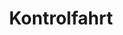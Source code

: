 ---
_schema: default
title: Kontrolfahrt
seo:
  description: Fahrschule Loyal bereitet dich auf deine Kontrollfahrt vor ✓ Hohe Erfolgsquote ✓ Viele Sprachen ✓ Zeitlich flexibel ► Jetzt anmelden!
  title: Kontrollfahrt Schweiz | Umtausch ausländischer Führerausweis mit Fahrschule Loyal
  keywords:
    - führerscheine schweiz
    - führerausweis schweiz
    - Fahrschule Loyal
    - Kontrollfahrt
  openGraph:
    title: Kontrollfahrt Schweiz | Umtausch ausländischer Führerausweis mit Fahrschule Loyal
    description: Fahrschule Loyal bereitet dich auf deine Kontrollfahrt vor ✓ Hohe Erfolgsquote ✓ Viele Sprachen ✓ Zeitlich flexibel ► Jetzt anmelden!
    url: https://www.fahrschuleloyal.ch/kontrollfahrt
    type: website
    images:
      url: https://www.fahrschuleloyal.ch/loyal.logo.cdr.svg
  canonical: https://www.fahrschuleloyal.ch/kontrollfahrt
  metadatabase: https://www.fahrschuleloyal.ch/kontrollfahrt
content_blocks:
  - _bookshop_name: Kontrollfahrt/Banner
    h1: Kontrollfahrt Schweiz \n mit Fahrschule Loyal
    cards:
      - image: /w1.png
        heading: Wir bereiten Dich auf Deine Kontrollfahrt vor
        body: >
          Eine seriöse Vorbereitung mit einem erfahrenen Fahrlehrer/-in ist sinnvoll, denn eine nicht bestandene Kontrollfahrt bzw. Kontrollprüfung kann nicht wiederholt werden. Somit müsstest du mit der gesamten Prüfung von vorne beginnen. Jedes Jahr kommen viele Besitzer ausländischer Führerausweise zu uns, damit ihr Ausweis in einen Schweizerischen umgetauscht werden kann. Melde dich bei uns, wir helfen dir gerne weiter.
      - image: /w2.png
        heading: Wir sorgen für einen reibungslosen Ablauf
        body: >
          Wir bereiten dich seriös auf die Kontrollfahrt/Kontrollprüfung vor. Du lernst das sichere Lenken auf Schweizer Strassen in einem modernen neuster Generation mit Automatikgetriebe. Nach bestandener Prüfung darfst du auch Fahrzeuge mit Handschaltung fahren.
      - image: /w3.png
        heading: Ausländischen Führerausweis umschreiben
        body: >
          Inhaber eines ausländischen Führerausweises der Kat. A, B dürfen bis 12 Monate nach Einreise in die Schweiz ein entsprechendes Fahrzeug lenken. Nach Ablauf dieser Frist ist der ausländische Ausweis ungültig. Personen, die berufsmässig Fahrzeuge der Kat. C, C1, D, D1 oder für den Personentransport führen möchten, müssen vor der ersten beruflichen Fahrt den Schweizer Führerausweis erwerben.
  - _bookshop_name: Kontrollfahrt/kontrollGuy
    guyimg: 
      image_path: /customer-enjoying-with-his-new-car.webp
      guyimgAlt: guy enjoying new car
    title: Ausländischer Führerausweis in einen schweizerischen Führerausweis umtauschen
    description1: "Notwendige Unterlagen: Ausländischer Führerausweis, Gesuchsformular und ein Sehtest nicht älter als zwei Jahre"
    description2: "Die Kontrollfahrt ist eine PRÜFUNG! Wir empfehlen Dir dringend, die nötigen Fahrstunden zu nehmen, um mit der Fahrpraxis auf dem aktuellen Stand zu sein."
  - _bookshop_name: Kontrollfahrt/Sequence
    heading: Ablauf
    left_timeline:
      - icon: /document-time_icon.svg
        title: Einreichung
        description: Reiche die erforderlichen Unterlagen ein.
      - icon: /file-text_icon.svg
        title: Rückantwortblatt
        description: Passe die Kategorie an oder wähle dein Wunsch-Strassenverkehrsamt und dein Wunsch-Wochentag an dem die Kontrollfahrt stattfinden soll an.
      - icon: /letter_income.svg
        title: Einladung
        description: Gewährung der dreimonatigen Frist zur Kontrollfahrt
    right_timeline:
      - icon: /steering-wheel.svg
        title: Los Gehts!
        description: Vorbereitung auf die Kontrollfahrt. Wir fahren sowohl in Zürich Albisgütli, Regensdorf als auch in Bassersdorf. In diesen drei Monaten bereiten wir dich bestens auf die Kontrollfahrt vor, denn Bestehst Du die Kontrollfahrt nicht, wird der Führerausweis entzogen oder der ausländische Führerausweis aberkannt.
      - icon: /test.svg
        title: Ab an die Prüfung
        description: Die Kontrollfahrt kann gemäss ausdrücklicher gesetzlicher Regelung nicht wiederholt werden.
    sidebar_text: |
      Nach dem Einreichen der Unterlagen erhältst du ein Rückantwortblatt vom Strassenverkehrsamt, auf dem du die umzutauschenden Kategorien, das Wunsch-Strassenverkehrsamt und den Wunsch-Wochentag für die Kontrollfahrt angeben kannst.

      Die Kontrollfahrt findet in Zürich Albisgütli oder Winterthur statt. Nach der Rückantwort bekommst du eine Einladung zur Kontrollfahrt mit einer dreimonatigen Frist. In dieser Zeit bereiten wir dich optimal vor, denn wenn du die Kontrollfahrt nicht bestehst, wird der Führerausweis entzogen oder der ausländische Führerausweis aberkannt.

      **Die Kontrollfahrt kann gesetzlich nicht wiederholt werden.**
    button_text: Jetzt anmelden
    button_link: "#kontakt"
  - _bookshop_name: Fahrschule/PCategory
    kat: "Kontrollfahrt"
  - _bookshop_name: Common/Contact
    questionText: "Hast du Fragen oder benötigst du weitere Informationen?"
    welcomeText: "Wir freuen uns auf deine Kontaktaufnahme."
    phone: "+41 78 800 90 91"
    mail: "info@fahrschuleloyal.ch"
---